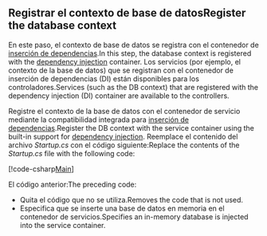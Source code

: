 ## <a name="register-the-database-context"></a><span data-ttu-id="84db9-101">Registrar el contexto de base de datos</span><span class="sxs-lookup"><span data-stu-id="84db9-101">Register the database context</span></span>

<span data-ttu-id="84db9-102">En este paso, el contexto de base de datos se registra con el contenedor de [inserción de dependencias](xref:fundamentals/dependency-injection).</span><span class="sxs-lookup"><span data-stu-id="84db9-102">In this step, the database context is registered with the [dependency injection](xref:fundamentals/dependency-injection) container.</span></span> <span data-ttu-id="84db9-103">Los servicios (por ejemplo, el contexto de la base de datos) que se registran con el contenedor de inserción de dependencias (DI) están disponibles para los controladores.</span><span class="sxs-lookup"><span data-stu-id="84db9-103">Services (such as the DB context) that are registered with the dependency injection (DI) container are available to the controllers.</span></span>

<span data-ttu-id="84db9-104">Registre el contexto de la base de datos con el contenedor de servicio mediante la compatibilidad integrada para [inserción de dependencias](xref:fundamentals/dependency-injection).</span><span class="sxs-lookup"><span data-stu-id="84db9-104">Register the DB context with the service container using the built-in support for [dependency injection](xref:fundamentals/dependency-injection).</span></span> <span data-ttu-id="84db9-105">Reemplace el contenido del archivo *Startup.cs* con el código siguiente:</span><span class="sxs-lookup"><span data-stu-id="84db9-105">Replace the contents of the *Startup.cs* file with the following code:</span></span>

[!code-csharp[Main](../../tutorials/first-web-api/sample/TodoApi/Startup.cs?highlight=2,4,12)]

<span data-ttu-id="84db9-106">El código anterior:</span><span class="sxs-lookup"><span data-stu-id="84db9-106">The preceding code:</span></span>

* <span data-ttu-id="84db9-107">Quita el código que no se utiliza.</span><span class="sxs-lookup"><span data-stu-id="84db9-107">Removes the code that is not used.</span></span>
* <span data-ttu-id="84db9-108">Especifica que se inserte una base de datos en memoria en el contenedor de servicios.</span><span class="sxs-lookup"><span data-stu-id="84db9-108">Specifies an in-memory database is injected into the service container.</span></span>